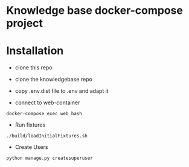 # Knowledge base docker-compose project

# Installation

* clone this repo
* clone the knowledgebase repo
* copy .env.dist file to .env and adapt it

* connect to web-container

`docker-compose exec web bash`

* Run fixtures

`./build/loadInitialFixtures.sh`

* Create Users

`python manage.py createsuperuser`
